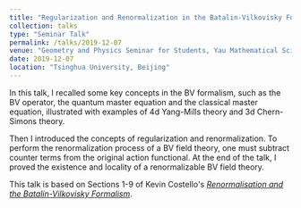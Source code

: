 ```yaml
---
title: "Regularization and Renormalization in the Batalin-Vilkovisky Formalism"
collection: talks
type: "Seminar Talk"
permalink: /talks/2019-12-07
venue: "Geometry and Physics Seminar for Students, Yau Mathematical Sciences Center "
date: 2019-12-07
location: "Tsinghua University, Beijing"
---
```

In this talk, I recalled some key concepts in the BV formalism, such as the BV operator, the quantum master equation and the classical master equation, illustrated with examples of 4d Yang-Mills theory and 3d Chern-Simons theory. 

Then I introduced the concepts of regularization and renormalization. To perform the renormalization process of a BV field theory, one must subtract counter terms from the original action functional. At the end of the talk, I proved the existence and locality of a renormalizable BV field theory. 


This talk is based on  Sections 1-9 of Kevin Costello's [*Renormalisation and the Batalin-Vilkovisky Formalism*](https://arxiv.org/abs/0706.1533).